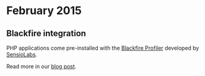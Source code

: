 # February 2015

## Blackfire integration

PHP applications come pre-installed with the [Blackfire Profiler](https://blackfire.io/) developed by [SensioLabs](https://sensiolabs.com/).

Read more in our [blog post](https://platform.sh/blackfire-integration/).